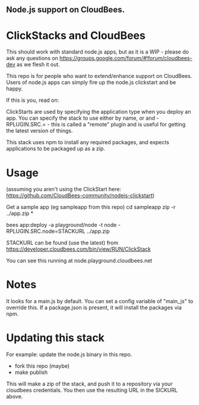 ## Node.js support on CloudBees.

# ClickStacks and CloudBees
This should work with standard node.js apps, but as it is a WIP - please do ask any questions on
https://groups.google.com/forum/#!forum/cloudbees-dev as we flesh it out.

This repo is for people who want to extend/enhance support on CloudBees. Users of 
node.js apps can simply fire up the node.js clickstart and be happy.

If this is you, read on: 

ClickStarts are used by specifying the application type when you deploy an app. 
You can specify the stack to use either by name, or <name> and 
-RPLUGIN.SRC.<name>=<url> - this is called a "remote" plugin and is useful for 
getting the latest version of things.

This stack uses npm to install any required packages, and expects applications 
to be packaged up as a zip. 

# Usage

(assuming you aren't using the ClickStart here: https://github.com/CloudBees-community/nodejs-clickstart)

Get a sample app (eg sampleapp from this repo)
cd sampleapp
zip -r ../app.zip *

bees app:deploy -a playground/node -t node -RPLUGIN.SRC.node=STACKURL ../app.zip 

STACKURL can be found (use the latest) from https://developer.cloudbees.com/bin/view/RUN/ClickStack

You can see this running at node.playground.cloudbees.net

# Notes
It looks for a main.js by default. You can set a config variable of "main_js" to override this.
If a package.json is present, it will install the packages via npm.

# Updating this stack

For example: update the node.js binary in this repo.

* fork this repo (maybe)
* make publish

This will make a zip of the stack, and push it to a repository via your cloudbees credentials. You then use the resulting URL in the SICKURL above.

